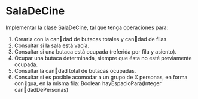 # SalaDeCine
Implementar la clase SalaDeCine, tal que tenga operaciones para:
1. Crearla con la can􀆟dad de butacas totales y can􀆟dad de filas.
2. Consultar si la sala está vacía.
3. Consultar si una butaca está ocupada (referida por fila y asiento).
4. Ocupar una butaca determinada, siempre que ésta no esté previamente ocupada.
5. Consultar la can􀆟dad total de butacas ocupadas.
6. Consultar si es posible acomodar a un grupo de X personas, en forma con􀆟gua, en la
misma fila: Boolean hayEspacioPara(Integer can􀆟dadDePersonas)
